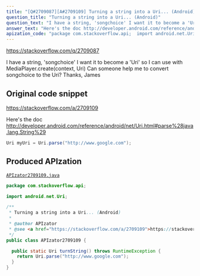 ```yaml
---
title: "[Q#2709087][A#2709109] Turning a string into a Uri... (Android)"
question_title: "Turning a string into a Uri... (Android)"
question_text: "I have a string, 'songchoice' I want it to become a 'Uri' so I can use with MediaPlayer.create(context, Uri) Can someone help me to convert songchoice to the Uri? Thanks, James"
answer_text: "Here's the doc http://developer.android.com/reference/android/net/Uri.html#parse%28java.lang.String%29"
apization_code: "package com.stackoverflow.api;  import android.net.Uri;  /**  * Turning a string into a Uri... (Android)  *  * @author APIzator  * @see <a href=\"https://stackoverflow.com/a/2709109\">https://stackoverflow.com/a/2709109</a>  */ public class APIzator2709109 {    public static Uri turnString() throws RuntimeException {     return Uri.parse(\"http://www.google.com\");   } }"
---
```


https://stackoverflow.com/q/2709087

I have a string, &#x27;songchoice&#x27;
I want it to become a &#x27;Uri&#x27; so I can use with MediaPlayer.create(context, Uri)
Can someone help me to convert songchoice to the Uri?
Thanks,
James



## Original code snippet

https://stackoverflow.com/a/2709109

Here&#x27;s the doc http://developer.android.com/reference/android/net/Uri.html#parse%28java.lang.String%29

```java
Uri myUri = Uri.parse("http://www.google.com");
```

## Produced APIzation

[`APIzator2709109.java`](https://github.com/pasqualesalza/apization-temp-data/raw/master/apizations/java/APIzator2709109.java)

```java
package com.stackoverflow.api;

import android.net.Uri;

/**
 * Turning a string into a Uri... (Android)
 *
 * @author APIzator
 * @see <a href="https://stackoverflow.com/a/2709109">https://stackoverflow.com/a/2709109</a>
 */
public class APIzator2709109 {

  public static Uri turnString() throws RuntimeException {
    return Uri.parse("http://www.google.com");
  }
}

```